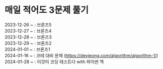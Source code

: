 # 매일 적어도 3문제 풀기
2023-12-26 ~ : 브론즈5   
2023-12-27 ~ : 브론즈4   
2023-12-28 ~ : 브론즈3   
2023-12-29 ~ : 브론즈2   
2024-01-01 ~ : 브론즈1   
2024-01-16 ~ : 코테 대비 문제 (https://devjeong.com/algorithm/algorithm-1/)   
2024-01-28 ~ : 이것이 코딩 테스트다 with 파이썬 책
